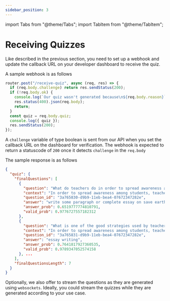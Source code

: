 ```yaml
---
sidebar_position: 3
---
```


import Tabs from "@theme/Tabs";
import TabItem from "@theme/TabItem";

# Receiving Quizzes

Like described in the previous section, you need to set up a webhook and update the callback URL on your developer dashboard to receive the quiz.

A sample webhook is as follows

```js
router.post("/receive-quiz", async (req, res) => {
  if (req.body.challenge) return res.sendStatus(200);
  if (!req.body.ok) {
    console.log(`Our quiz wasn't generated because\n${req.body.reason}`);
    res.status(400).json(req.body);
    return;
  }
  const quiz = req.body.quiz;
  console.log({ quiz });
  res.sendStatus(200);
});
```

A `challenge` variable of type boolean is sent from our API when you set the callback URL on the dashboard for verification. The webhook is expected to return a statuscode of `200` once it detects `challenge` in the `req.body`

The sample response is as follows

```json
{
  "quiz": {
    "finalQuestions": [
      {
        "question": "What do teachers do in order to spread awareness among students?",
        "context": "In order to spread awareness among students, teachers may assign them to write some paragraph or complete essay on save earth. Now-a-days, essay writing is one of the good strategies followed by teachers in the schools and colleges. It enhances the English writing skill and knowledge of the students about any topic.",
        "question_id": "3a765830-d9b9-11eb-bea4-07672347282e",
        "answer": "write some paragraph or complete essay on save earth",
        "answer_prob": 0.6519777774810791,
        "valid_prob": 0.9776727557182312
      },
      {
        "question": "What is one of the good strategies used by teachers in schools?",
        "context": "In order to spread awareness among students, teachers may assign them to write some paragraph or complete essay on save earth. Now-a-days, essay writing is one of the good strategies followed by teachers in the schools and colleges. It enhances the English writing skill and knowledge of the students about any topic.",
        "question_id": "3a765831-d9b9-11eb-bea4-07672347282e",
        "answer": "essay writing",
        "answer_prob": 0.7641817927360535,
        "valid_prob": 0.9789347052574158
      }, ...
    ],
    "finalQuestionsLength": 7
  }
}
```

Optionally, we also offer to stream the questions as they are generated using `websockets`. Ideally, you could stream the quizzes while they are generated according to your use case.
